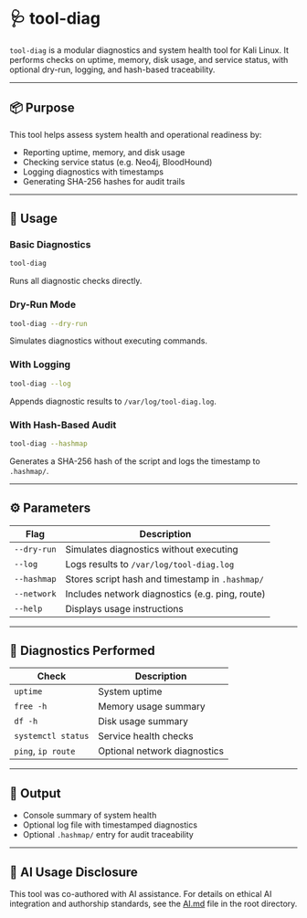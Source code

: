 # 🩺 tool-diag

`tool-diag` is a modular diagnostics and system health tool for Kali Linux. It performs checks on uptime, memory, disk usage, and service status, with optional dry-run, logging, and hash-based traceability.

---

## 📦 Purpose

This tool helps assess system health and operational readiness by:

- Reporting uptime, memory, and disk usage
- Checking service status (e.g. Neo4j, BloodHound)
- Logging diagnostics with timestamps
- Generating SHA-256 hashes for audit trails

---

## 🚀 Usage

### Basic Diagnostics
```bash
tool-diag
```
Runs all diagnostic checks directly.

### Dry-Run Mode
```bash
tool-diag --dry-run
```
Simulates diagnostics without executing commands.

### With Logging
```bash
tool-diag --log
```
Appends diagnostic results to `/var/log/tool-diag.log`.

### With Hash-Based Audit
```bash
tool-diag --hashmap
```
Generates a SHA-256 hash of the script and logs the timestamp to `.hashmap/`.

---

## ⚙️ Parameters

| Flag         | Description                                      |
|--------------|--------------------------------------------------|
| `--dry-run`  | Simulates diagnostics without executing          |
| `--log`      | Logs results to `/var/log/tool-diag.log`         |
| `--hashmap`  | Stores script hash and timestamp in `.hashmap/`  |
| `--network`  | Includes network diagnostics (e.g. ping, route)  |
| `--help`     | Displays usage instructions                      |

---

## 🔧 Diagnostics Performed

| Check              | Description                                |
|--------------------|--------------------------------------------|
| `uptime`           | System uptime                              |
| `free -h`          | Memory usage summary                       |
| `df -h`            | Disk usage summary                         |
| `systemctl status` | Service health checks                      |
| `ping`, `ip route` | Optional network diagnostics               |

---

## 📁 Output

- Console summary of system health
- Optional log file with timestamped diagnostics
- Optional `.hashmap/` entry for audit traceability

---

## 🤖 AI Usage Disclosure

This tool was co-authored with AI assistance. For details on ethical AI integration and authorship standards, see the [AI.md](https://github.com/Mark-a-Hamilton/Mark-a-Hamilton.github.io/blob/main/ethics_AI.md) file in the root directory.

